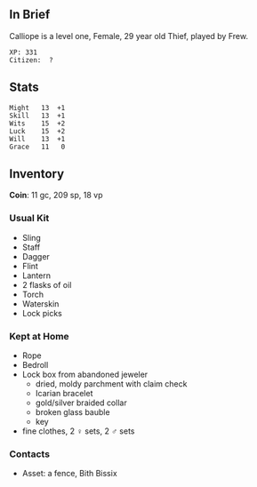 ## In Brief

Calliope is a level one, Female, 29 year old Thief, played by Frew.

    XP: 331
    Citizen:  ?

## Stats

    Might   13  +1
    Skill   13  +1
    Wits    15  +2
    Luck    15  +2
    Will    13  +1
    Grace   11   0

## Inventory

**Coin**: 11 gc, 209 sp, 18 vp

### Usual Kit

* Sling
* Staff
* Dagger
* Flint
* Lantern
* 2 flasks of oil
* Torch
* Waterskin
* Lock picks

### Kept at Home

* Rope
* Bedroll
* Lock box from abandoned jeweler
    * dried, moldy parchment with claim check
    * Icarian bracelet
    * gold/silver braided collar
    * broken glass bauble
    * key
* fine clothes, 2 ♀ sets, 2 ♂ sets

### Contacts

* Asset: a fence, Bith Bissix
